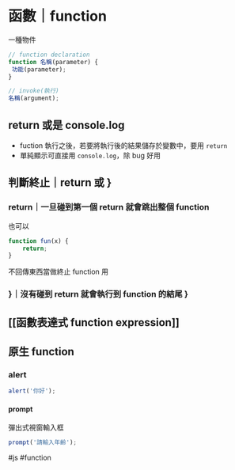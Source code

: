 # 函數｜function
一種物件
```js
// function declaration
function 名稱(parameter) {
 功能(parameter);
}

// invoke(執行)
名稱(argument);
```
  


## return 或是 console.log
-   fuction 執行之後，若要將執行後的結果儲存於變數中，要用 `return`
-   單純顯示可直接用 `console.log`，除 bug 好用

## 判斷終止｜return 或 }
### return｜一旦碰到第一個 return 就會跳出整個 function
也可以 
```js
function fun(x) {
	return;
}
```
不回傳東西當做終止 function 用

### }｜沒有碰到 return 就會執行到 function 的結尾 }

## [[函數表達式 function expression]]
## 原生 function
### alert
```js
alert('你好');
```
#### prompt
彈出式視窗輸入框
```js
prompt('請輸入年齡');
```
#js #function